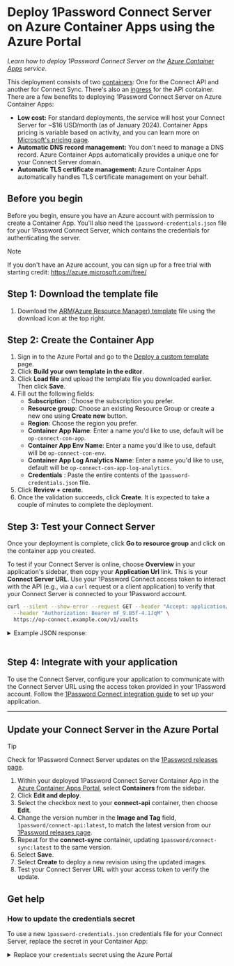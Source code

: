 # Deploy 1Password Connect Server on Azure Container Apps using the Azure Portal

_Learn how to deploy 1Password Connect Server on the [Azure Container Apps](https://azure.microsoft.com/en-us/products/container-apps/#overview) service._

This deployment consists of two [containers](https://learn.microsoft.com/en-us/azure/container-apps/containers): One for the Connect API and another for Connect Sync. There's also an [ingress](https://learn.microsoft.com/en-us/azure/container-apps/ingress-overview) for the API container. There are a few benefits to deploying 1Password Connect Server on Azure Container Apps:

- **Low cost:** For standard deployments, the service will host your Connect Server for ~$16 USD/month (as of January 2024). Container Apps pricing is variable based on activity, and you can learn more on [Microsoft's pricing page](https://azure.microsoft.com/en-us/pricing/details/container-apps/).
- **Automatic DNS record management:** You don't need to manage a DNS record. Azure Container Apps automatically provides a unique one for your Connect Server domain.
- **Automatic TLS certificate management:** Azure Container Apps automatically handles TLS certificate management on your behalf.

## Before you begin

Before you begin, ensure you have an Azure account with permission to create a Container App. You'll also need the `1password-credentials.json` file for your 1Password Connect Server, which contains the credentials for authenticating the server.

> [!NOTE]
> If you don't have an Azure account, you can sign up for a free trial with starting credit: https://azure.microsoft.com/free/

## Step 1: Download the template file

1. Download the [ARM(Azure Resource Manager) template](./aca-op-connect-server-template.json) file using the download icon at the top right.

## Step 2: Create the Container App

1. Sign in to the Azure Portal and go to the [Deploy a custom template](https://portal.azure.com/#create/Microsoft.Template) page.
2. Click **Build your own template in the editor**.
3. Click **Load file** and upload the template file you downloaded earlier. Then click **Save**.
4. Fill out the following fields:
   - **Subscription** : Choose the subscription you prefer.
   - **Resource group**: Choose an existing Resource Group or create a new one using **Create new** button.
   - **Region**: Choose the region you prefer.
   - **Container App Name**: Enter a name you'd like to use, default will be `op-connect-con-app`.
   - **Container App Env Name**: Enter a name you'd like to use, default will be `op-connect-con-env`.
   - **Container App Log Analytics Name**: Enter a name you'd like to use, default will be `op-connect-con-app-log-analytics`.
   - **Credentials** : Paste the entire contents of the `1password-credentials.json` file.
5. Click **Review + create**.
6. Once the validation succeeds, click **Create**. It is expected to take a couple of minutes to complete the deployment.

## Step 3: Test your Connect Server

Once your deployment is complete, click **Go to resource group** and click on the container app you created.

To test if your Connect Server is online, choose **Overview** in your application's sidebar, then copy your **Application Url** link. This is your **Connect Server URL**. Use your 1Password Connect access token to interact with the API (e.g., via a `curl` request or a client application) to verify that your Connect Server is connected to your 1Password account.

```sh
curl --silent --show-error --request GET --header "Accept: application/json" \
  --header "Authorization: Bearer mF_9.B5f-4.1JqM" \
  https://op-connect.example.com/v1/vaults
```

<details>
<summary>Example JSON response:</summary>

```json
{
  "name": "1Password Connect API",
  "version": "1.7.3",
  "dependencies":
    [
      {
        "service": "sqlite",
        "status": "ACTIVE",
        "message": "Connected to /home/opuser/.op/data/1password.sqlite",
      },
      {
        "service": "account_data",
        "status": "AVAILABLE",
        "message": "Account data is available",
      },
      { "service": "sync", "status": "ACTIVE" },
      {
        "service": "1Password",
        "status": "UNINITIALIZED",
        "message": "Make a request with a valid bearer token to initialize",
      },
    ],
}
```

</details>
<br />

## Step 4: Integrate with your application

To use the Connect Server, configure your application to communicate with the Connect Server URL using the access token provided in your 1Password account. Follow the [1Password Connect integration guide](https://developer.1password.com/docs/connect) to set up your application.

<hr>

## Update your Connect Server in the Azure Portal

> [!TIP]
> Check for 1Password Connect Server updates on the [1Password releases page](https://releases.1password.com/).

1. Within your deployed 1Password Connect Server Container App in the [Azure Container Apps Portal](https://portal.azure.com/#view/HubsExtension/BrowseResource/resourceType/Microsoft.App%2FcontainerApps), select **Containers** from the sidebar.
2. Click **Edit and deploy**.
3. Select the checkbox next to your **connect-api** container, then choose **Edit**.
4. Change the version number in the **Image and Tag** field, `1password/connect-api:latest`, to match the latest version from our [1Password releases page](https://releases.1password.com/).
5. Repeat for the **connect-sync** container, updating `1password/connect-sync:latest` to the same version.
6. Select **Save**.
7. Select **Create** to deploy a new revision using the updated images.
8. Test your Connect Server URL with your access token to verify the update.

## Get help

### How to update the **credentials** secret

To use a new `1password-credentials.json` credentials file for your Connect Server, replace the secret in your Container App:

<details>
<summary>Replace your <code>credentials</code> secret using the Azure Portal</summary>

1. Open the Azure Portal and go to the [Container Apps](https://portal.azure.com/#view/HubsExtension/BrowseResource/resourceType/Microsoft.App%2FcontainerApps) page.
2. Choose **Secrets** from the Settings section in the sidebar.
3. Edit the **credentials** secret and paste the entire contents of your new `1password-credentials.json` file.
4. Select the checkbox and click **Save**.
5. Choose the **Revisions** from the Application section in the sidebar.
6. Click your current active revision and choose **Restart** in the details pane.
7. Test your Connect Server URL with your new access token to [test your Connect Server](#step-3-test-your-connect-server).
</details>